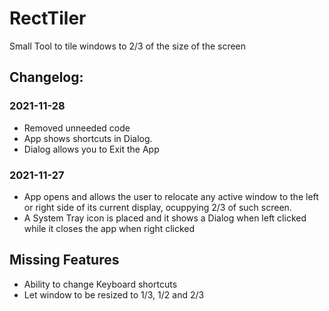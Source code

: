 # RectTiler
Small Tool to tile windows to 2/3 of the size of the screen

## Changelog:

### 2021-11-28

* Removed unneeded code
* App shows shortcuts in Dialog.
* Dialog allows you  to Exit the App

### 2021-11-27

* App opens and allows the user to relocate any active window to the left or right side of its current display, ocuppying 2/3 of such screen.
* A System Tray icon is placed and it shows a Dialog when left clicked while it closes the app when right clicked


## Missing Features

* Ability to change Keyboard shortcuts
* Let window to be resized to 1/3, 1/2 and 2/3
